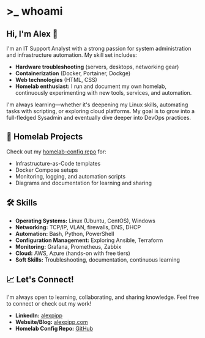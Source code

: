 # >_ whoami

## Hi, I'm Alex 👋

I'm an IT Support Analyst with a strong passion for system administration and infrastructure automation. My skill set includes:

- **Hardware troubleshooting** (servers, desktops, networking gear)
- **Containerization** (Docker, Portainer, Dockge)
- **Web technologies** (HTML, CSS)
- **Homelab enthusiast:** I run and document my own homelab, continuously experimenting with new tools, services, and automation.

I'm always learning—whether it's deepening my Linux skills, automating tasks with scripting, or exploring cloud platforms. My goal is to grow into a full-fledged Sysadmin and eventually dive deeper into DevOps practices.



## 🚀 Homelab Projects

Check out my [homelab-config repo](https://github.com/cachemeh/homelab-config) for:

- Infrastructure-as-Code templates
- Docker Compose setups
- Monitoring, logging, and automation scripts
- Diagrams and documentation for learning and sharing



## 🛠️ Skills

- **Operating Systems:** Linux (Ubuntu, CentOS), Windows
- **Networking:** TCP/IP, VLAN, firewalls, DNS, DHCP
- **Automation:** Bash, Python, PowerShell
- **Configuration Management:** Exploring Ansible, Terraform
- **Monitoring:** Grafana, Prometheus, Zabbix
- **Cloud:** AWS, Azure (hands-on with free tiers)
- **Soft Skills:** Troubleshooting, documentation, continuous learning



## 📈 Let's Connect!

I'm always open to learning, collaborating, and sharing knowledge. Feel free to connect or check out my work!

- **LinkedIn:** [alexpipp](https://www.linkedin.com/in/alexpipp)
- **Website/Blog:** [alexpipp.com](https://alexpipp.com)
- **Homelab Config Repo:** [GitHub](https://github.com/alexpipp/homelab-config)
